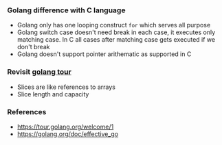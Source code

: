### Golang difference with C language
- Golang only has one looping construct `for` which serves all purpose
- Golang switch case doesn't need break in each case, it executes only matching case. In C all cases after matching case gets executed if we don't break
- Golang doesn't support pointer arithematic as supported in C

### Revisit [golang tour](https://tour.golang.org/moretypes/8)
- Slices are like references to arrays
- Slice length and capacity

### References
- https://tour.golang.org/welcome/1
- https://golang.org/doc/effective_go
